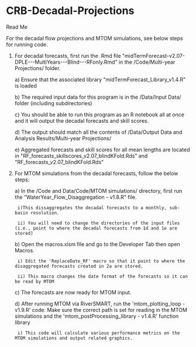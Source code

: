 # CRB-Decadal-Projections

Read Me

For the decadal flow projections and MTOM simulations, see below steps for running code. 

1. For decadal forecasts, first run the .Rmd file "midTermForecast-v2.07-DPLE---MultiYears---Blind---RFonly.Rmd" in the /Code/Multi-year Projections/ folder. 
	
	a) Ensure that the associated library "midTermForecast_Library_v1.4.R" is loaded
	
	b) The required input data for this program is in the /Data/Input Data/ folder (including subdirectories)
	
	c) You should be able to run this program as an R notebook all at once and it will output the decadal forecasts and skill scores. 
	
	d) The output should match all the contents of /Data/Output Data and Analysis Results/Multi-year Projections/ 
	
	e) Aggregated forecasts and skill scores for all mean lengths are located in "RF_forecasts_skillscores_v2.07_blindKFold.Rds" and "RF_forecasts_v2.07_blindKFold.Rds" 

2. For MTOM simulations from the decadal forecasts, follow the below steps:
	
	a) In the /Code and Data/Code/MTOM simulations/ directory, first run the "WaterYear_Flow_Disaggregation - v1.8.R" file. 
		
		i)This dissaggregates the decadal forecasts to a monthly, sub-basin resolution.
		
		ii) You will need to change the directories of the input files (i.e., point to where the decadal forecasts from 1d and 1e are stored)
	
	b) Open the macros.xlsm file and go to the Developer Tab then open Macros. 
		
		i) Edit the 'ReplaceDate_RF' macro so that it point to where the disaggregated forecasts created in 2a are stored.
		
		ii) This macro changes the date format of the forecasts so it can be read by MTOM
	
	c) The forecasts are now ready for MTOM input. 
	
	d) After running MTOM via RiverSMART, run the 'mtom_plotting_loop - v1.9.R' code. Make sure the correct path is set for reading in the MTOM simulations and the 'mtom_postProcessing_library - v1.4.R' function library
	
		i) This code will calculate various performance metrics on the MTOM simulations and output related graphics.
